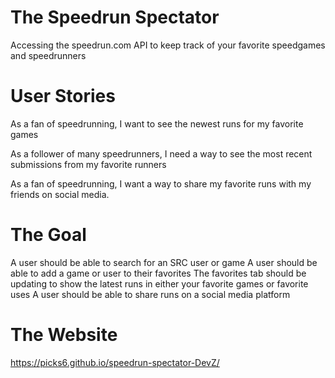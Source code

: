 # The Speedrun Spectator
Accessing the speedrun.com API to keep track of your favorite speedgames and speedrunners

# User Stories
As a fan of speedrunning, I want to see the newest runs for my favorite games

As a follower of many speedrunners, I need a way to see the most recent submissions from my favorite runners

As a fan of speedrunning, I want a way to share my favorite runs with my friends on social media.

# The Goal
A user should be able to search for an SRC user or game
A user should be able to add a game or user to their favorites
The favorites tab should be updating to show the latest runs in either your favorite games or favorite uses
A user should be able to share runs on a social media platform

# The Website
https://picks6.github.io/speedrun-spectator-DevZ/
